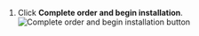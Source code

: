 1. Click **Complete order and begin installation**.
   ![Complete order and begin installation button](/assets/images/help/marketplace/marketplace-complete-order-begin-installation-button.png)
